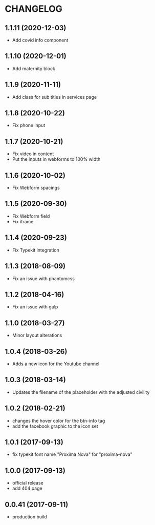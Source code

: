 CHANGELOG
=========

## 1.1.11 (2020-12-03)
 - Add covid info component

## 1.1.10 (2020-12-01)
 - Add maternity block

## 1.1.9 (2020-11-11)
 - Add class for sub titles in services page

## 1.1.8 (2020-10-22)
 - Fix phone input

## 1.1.7 (2020-10-21)
 - Fix video in content
 - Put the inputs in webforms to 100% width

## 1.1.6 (2020-10-02)
 - Fix Webform spacings

## 1.1.5 (2020-09-30)
 - Fix Webform field
 - Fix iframe

## 1.1.4 (2020-09-23)
 - Fix Typekit integration

## 1.1.3 (2018-08-09)
 - Fix an issue with phantomcss
 
## 1.1.2 (2018-04-16)
 - Fix an issue with gulp

## 1.1.0 (2018-03-27)
 - Minor layout alterations

## 1.0.4 (2018-03-26)
 - Adds a new icon for the Youtube channel

## 1.0.3 (2018-03-14)
 - Updates the filename of the placeholder with the adjusted civility

## 1.0.2 (2018-02-21)
 - changes the hover color for the btn-info tag
 - add the facebook graphic to the icon set


## 1.0.1 (2017-09-13)
 - fix typekit font name "Proxima Nova" for "proxima-nova"

## 1.0.0 (2017-09-13)
 - official release
 - add 404 page

## 0.0.41 (2017-09-11)
 - production build
